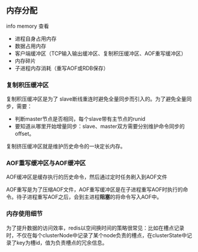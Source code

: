 ## 内存分配

info memory 查看

 - 进程自身占用内存
 - 数据占用内存
 - 客户端缓冲区（TCP输入输出缓冲区、复制积压缓冲区、AOF重写缓冲区）
 - 内存碎片
 - 子进程内存消耗（重写AOF或RDB保存）

### 复制积压缓冲区

复制积压缓冲区是为了 slave断线重连时避免全量同步而引入的。为了避免全量同步，需要：

- 判断master节点是否相同，每个slave带有主节点的runid
- 要知道从哪里开始增量同步：slave、master双方需要分别维护命令同步的offset。

复制挤压缓冲区就是维护历史命令的一块定长内存。

### AOF重写缓冲区与AOF缓冲区

AOF缓冲区是缓存执行的历史命令，然后通过定时任务刷入到AOF文件

AOF重写是为了压缩AOF文件，AOF重写缓冲区是在子进程重写AOF时执行的命令。待子进程重写AOF之后，会到主进程**阻塞**的将命令写入AOF中。

### 内存使用细节

为了提升数据的访问效率，redis以空间换时间的策略很常见：比如在槽点记录时，不仅在每个clusterNode中记录了某个node负责的槽点，在clusterState中记录了key为槽id，值为负责槽点的冗余信息。